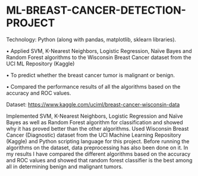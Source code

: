 # ML-BREAST-CANCER-DETECTION-PROJECT

Technology: Python (along with pandas, matplotlib, sklearn libraries).

• Applied SVM, K-Nearest Neighbors, Logistic Regression, Naïve Bayes and Random Forest algorithms to the Wisconsin Breast Cancer dataset from the UCI ML Repository (Kaggle)

• To predict whether the breast cancer tumor is malignant or benign.

• Compared the performance results of all the algorithms based on the accuracy and ROC values.

Dataset:
https://www.kaggle.com/uciml/breast-cancer-wisconsin-data

Implemented SVM, K-Nearest Neighbors, Logistic Regression and Naïve Bayes as well as Random Forest algorithm for classification and showed why it has proved better than the other algorithms.
Used Wisconsin Breast Cancer (Diagnostic) dataset from the UCI Machine Learning Repository (Kaggle) and Python scripting language for this project. Before running the algorithms on the dataset, data preprocessing has also been done on it.
In my results I have compared the different algorithms based on the accuracy and ROC values and showed that random forest classifier is the best among all in determining benign and malignant tumors.
